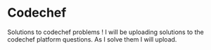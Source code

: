# Codechef
Solutions to codechef problems !
I will be uploading solutions to the codechef platform questions.
As I solve them I will upload.

